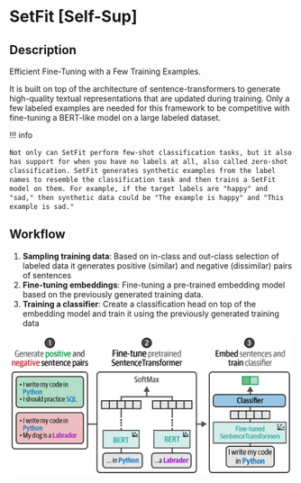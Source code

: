 # SetFit [Self-Sup]

## Description

Efficient Fine-Tuning with a Few Training Examples.

It is built on top of the architecture of sentence-transformers to generate high-quality textual representations that are updated during training.
Only a few labeled examples are needed for this framework to be competitive with fine-tuning a BERT-like model on a large labeled dataset.

!!! info

    Not only can SetFit perform few-shot classification tasks, but it also has support for when you have no labels at all, also called zero-shot classification. SetFit generates synthetic examples from the label names to resemble the classification task and then trains a SetFit model on them. For example, if the target labels are "happy" and "sad," then synthetic data could be "The example is happy" and "This example is sad."

## Workflow

1. **Sampling training data**: Based on in-class and out-class selection of labeled data it generates positive (similar) and negative (dissimilar) pairs of sentences
2. **Fine-tuning embeddings**: Fine-tuning a pre-trained embedding model based on the previously generated training data.
3. **Training a classifier**: Create a classification head on top of the embedding model and train it using the previously generated training data

![](setfit/workflow.png)
